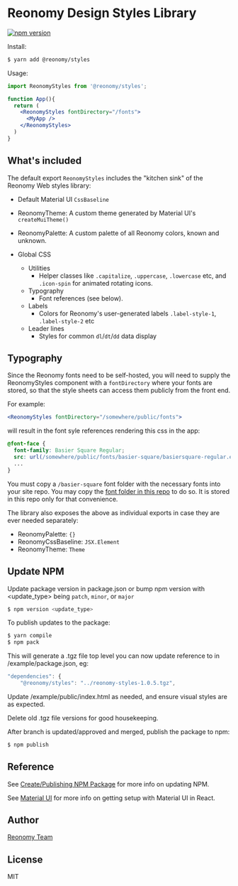 # Reonomy Design Styles Library

[![npm version](https://img.shields.io/npm/v/@reonomy/styles.svg?style=flat-square)](https://www.npmjs.com/package/@reonomy/styles)

Install:

```bash
$ yarn add @reonomy/styles
```

Usage:

```jsx
import ReonomyStyles from '@reonomy/styles';

function App(){
  return (
    <ReonomyStyles fontDirectory="/fonts">
      <MyApp />
    </ReonomyStyles>
  )
}
```

## What's included
The default export `ReonomyStyles` includes the "kitchen sink" of the Reonomy Web styles library:

- Default Material UI `CssBaseline`

- ReonomyTheme: A custom theme generated by Material UI's `createMuiTheme()`

- ReonomyPalette: A custom palette of all Reonomy colors, known and unknown.

- Global CSS
  - Utilities
    - Helper classes like `.capitalize`, `.uppercase`, `.lowercase` etc, and `.icon-spin` for animated rotating icons.
  - Typography
    - Font references (see below).
  - Labels
    - Colors for Reonomy's user-generated labels `.label-style-1`, `.label-style-2` etc
  - Leader lines
    - Styles for common `dl`/`dt`/`dd` data display

## Typography
Since the Reonomy fonts need to be self-hosted, you will need to supply the ReonomyStyles component with a `fontDirectory` where your fonts are stored, so that the style sheets can access them publicly from the front end.

For example:
```jsx
<ReonomyStyles fontDirectory="/somewhere/public/fonts">
```
will result in the font syle references rendering this css in the app:

```css
@font-face {
  font-family: Basier Square Regular;
  src: url(/somewhere/public/fonts/basier-square/basiersquare-regular.eot)
  ...
}
```

You must copy a `/basier-square` font folder with the necessary fonts into your site repo. You may copy the [font folder in this repo](https://github.com/reonomy/styles/tree/master/src/fonts/basier-square) to do so. It is stored in this repo only for that convenience.

The library also exposes the above as individual exports in case they are ever needed separately:

- ReonomyPalette: `{}`
- ReonomyCssBaseline: `JSX.Element`
- ReonomyTheme: `Theme`

## Update NPM
Update package version in package.json or bump npm version with <update_type> being `patch`, `minor`, or `major`
```bash
$ npm version <update_type>
```
To publish updates to the package:
```bash
$ yarn compile
$ npm pack
```

This will generate a .tgz file top level you can now update reference to in /example/package.json, eg:
```js
"dependencies": {
    "@reonomy/styles": "../reonomy-styles-1.0.5.tgz",
```
Update /example/public/index.html as needed, and ensure visual styles are as expected.

Delete old .tgz file versions for good housekeeping.

After branch is updated/approved and merged, publish the package to npm:
```bash
$ npm publish
```

## Reference
See [Create/Publishing NPM Package](https://www.npmjs.com/package/@bcms-demo/new-project) for more info on updating NPM.

See [Material UI](https://material-ui.com/getting-started/usage/) for more info on getting setup with Material UI in React.

## Author
[Reonomy Team](https://github.com/reonomy)

## License
MIT